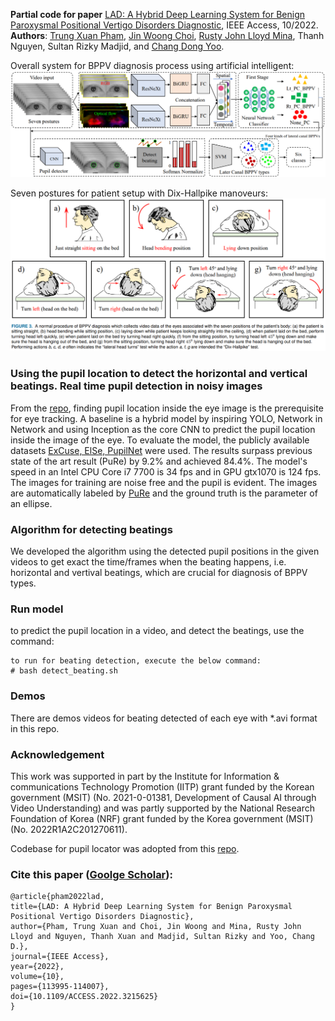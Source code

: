 **Partial code for paper** [LAD: A Hybrid Deep Learning System for Benign Paroxysmal Positional Vertigo Disorders Diagnostic](https://ieeexplore.ieee.org/document/9924165), IEEE Access, 10/2022. \
**Authors**: [Trung Xuan Pham](https://scholar.google.com/citations?user=4DkPIIAAAAAJ), [Jin Woong Choi](https://scholar.google.com/citations?user=4yrEskMAAAAJ), [Rusty John Lloyd Mina](https://scholar.google.com/citations?user=2pJdTTsAAAAJ&hl=en), Thanh Nguyen, Sultan Rizky Madjid, and [Chang Dong Yoo](https://scholar.google.com/citations?user=Dp3s8JQAAAAJ&hl=en).

Overall system for BPPV diagnosis process using artificial intelligent:
![Network](https://github.com/trungpx/lad/blob/main/images/bppv_diagnosis.png)

Seven postures for patient setup with Dix-Hallpike manoveurs:
![Postures](https://github.com/trungpx/lad/blob/main/images/postures.png)

### Using the pupil location to detect the horizontal and vertical beatings. Real time pupil detection in noisy images

From the [repo](https://github.com/isohrab/Pupil-locator), finding pupil location inside the eye image is the prerequisite for eye tracking. A baseline is a hybrid model by inspiring YOLO, Network in Network and using Inception as the core CNN to predict the pupil location inside the image of the eye. To evaluate the model, the publicly available datasets [ExCuse, ElSe, PupilNet](http://www.ti.uni-tuebingen.de/Pupil-detection.1827.0.html) were used. The results surpass previous state of the art result (PuRe) by 9.2% and achieved 84.4%. The model's speed in an Intel CPU Core i7 7700 is 34 fps and in GPU gtx1070 is 124 fps. The images for training are noise free and the pupil is evident. The images are automatically labeled by [PuRe](https://arxiv.org/pdf/1712.08900.pdf) and the ground truth is the parameter of an ellipse.

### Algorithm for detecting beatings
We developed the algorithm using the detected pupil positions in the given videos to get exact the time/frames when the beating happens, i.e. horizontal and vertival beatings, which are crucial for diagnosis of BPPV types.

### Run model
to predict the pupil location in a video, and detect the beatings, use the command:
```
to run for beating detection, execute the below command:
# bash detect_beating.sh
```

### Demos
There are demos videos for beating detected of each eye with *.avi format in this repo.

### Acknowledgement 
This work was supported in part by the Institute for Information \& communications Technology Promotion (IITP) grant funded by the Korean government (MSIT) (No. 2021-0-01381, Development of Causal AI through Video Understanding) and was partly supported by the National Research Foundation of Korea (NRF) grant funded by the Korea government (MSIT) (No. 2022R1A2C201270611).

Codebase for pupil locator was adopted from this [repo](https://github.com/isohrab/Pupil-locator).

### Cite this paper ([Goolge Scholar](https://scholar.google.com/scholar?cluster=5944041991038126099&hl=en&as_sdt=2005)):
```
@article{pham2022lad,
title={LAD: A Hybrid Deep Learning System for Benign Paroxysmal Positional Vertigo Disorders Diagnostic},
author={Pham, Trung Xuan and Choi, Jin Woong and Mina, Rusty John Lloyd and Nguyen, Thanh Xuan and Madjid, Sultan Rizky and Yoo, Chang D.},
journal={IEEE Access},
year={2022},
volume={10},
pages={113995-114007},
doi={10.1109/ACCESS.2022.3215625}
}
```

